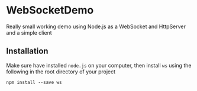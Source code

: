 # WebSocketDemo
Really small working demo using Node.js as a WebSocket and HttpServer and a simple 
client

## Installation

Make sure have installed `node.js` on your computer, then install `ws` using the following in the root directory of your project

```
npm install --save ws
```